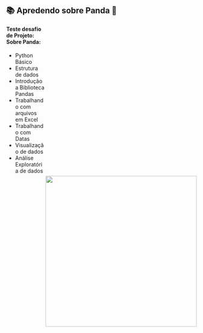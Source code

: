 <p align="center"><enter><h2> 📚 Apredendo sobre Panda 🐼 </h2></enter></p>
<img style="margin-top: 400px;" align="right" width="400px" src="https://images.fineartamerica.com/images/artworkimages/mediumlarge/2/panda-reading-book-nikolay-todorov.jpg">

#### **Teste desafio de Projeto: Sobre Panda**:

 - Python Básico
 - Estrutura de dados
 - Introdução a Biblioteca Pandas
 - Trabalhando com arquivos em Excel
 - Trabalhando com Datas
 - Visualização de dados
 - Análise Exploratória de dados



 


